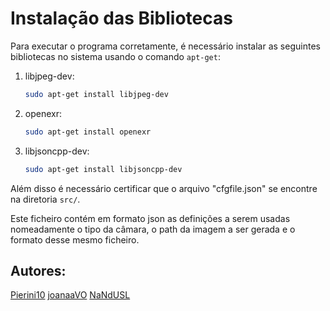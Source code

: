 # Instalação das Bibliotecas

Para executar o programa corretamente, é necessário instalar as seguintes bibliotecas no sistema usando o comando `apt-get`:

1. libjpeg-dev:
   ```bash
   sudo apt-get install libjpeg-dev
2. openexr:
   ```bash
   sudo apt-get install openexr
3. libjsoncpp-dev:
   ```bash
   sudo apt-get install libjsoncpp-dev

Além disso é necessário certificar que o arquivo "cfgfile.json" se encontre na diretoria ```src/```.

Este ficheiro contém em formato json as definições a serem usadas nomeadamente o tipo da câmara, o path da imagem a ser gerada e o formato desse mesmo ficheiro.

## Autores:

[Pierini10](https://github.com/Pierini10)
[joanaaVO](https://github.com/joanaaVO)
[NaNdUSL](https://github.com/NaNdUSL)
